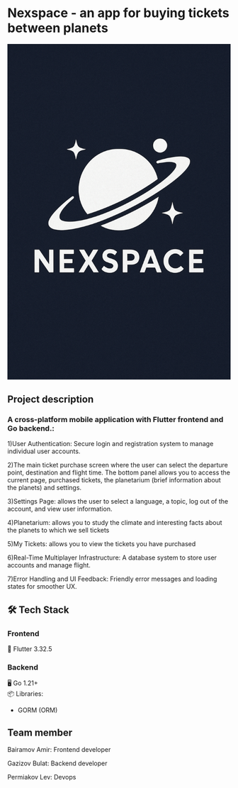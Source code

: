 # Nexspace - an app for buying tickets between planets
![project logo](./Screenshots%20and%20GIFs/logo.png)
## Project description

### A cross-platform mobile application with Flutter frontend and Go backend.:

1)User Authentication: Secure login and registration system to manage individual user accounts.

2)The main ticket purchase screen where the user can select the departure point, destination and flight time. The bottom panel allows you to access the current page, purchased tickets, the planetarium (brief information about the planets) and settings.

3)Settings Page: allows the user to select a language, a topic, log out of the account, and view user information.

4)Planetarium: allows you to study the climate and interesting facts about the planets to which we sell tickets

5)My Tickets: allows you to view the tickets you have purchased

6)Real-Time Multiplayer Infrastructure: A database system to store user accounts and manage flight.

7)Error Handling and UI Feedback: Friendly error messages and loading states for smoother UX.

## 🛠 Tech Stack

### **Frontend**  
📱 Flutter 3.32.5

### **Backend**  
🖥 Go 1.21+  
📦 Libraries:    
  - GORM (ORM)  

## Team member

Bairamov Amir: Frontend developer

Gazizov Bulat: Backend developer

Permiakov Lev: Devops